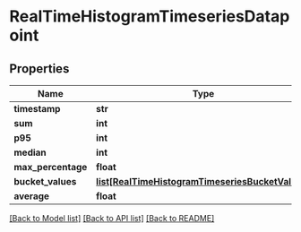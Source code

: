 # RealTimeHistogramTimeseriesDatapoint

## Properties
Name | Type | Description | Notes
------------ | ------------- | ------------- | -------------
**timestamp** | **str** |  | [optional] 
**sum** | **int** |  | [optional] 
**p95** | **int** |  | [optional] 
**median** | **int** |  | [optional] 
**max_percentage** | **float** |  | [optional] 
**bucket_values** | [**list[RealTimeHistogramTimeseriesBucketValues]**](RealTimeHistogramTimeseriesBucketValues.md) |  | [optional] 
**average** | **float** |  | [optional] 

[[Back to Model list]](../README.md#documentation-for-models) [[Back to API list]](../README.md#documentation-for-api-endpoints) [[Back to README]](../README.md)


